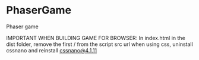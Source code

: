 # PhaserGame
Phaser game

IMPORTANT WHEN BUILDING GAME FOR BROWSER:
In index.html in the dist folder, remove the first / from the script src url
when using css, uninstall cssnano and reinstall cssnano@4.1.11
